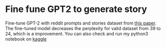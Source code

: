 # Fine fune GPT2 to generate story
Fine-tune GPT-2 with reddit prompts and stories dataset from  [this paper](https://arxiv.org/abs/1805.04833). The fine-tuned model decreases the perplexity for valid dataset from 39 to 24, which is a improvement. You can also check and run my python3 notebook on [kaggle](https://www.kaggle.com/emily2008/fine-tune-gpt-2-to-generate-stories)
